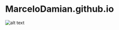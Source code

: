 # MarceloDamian.github.io
![alt text](https://github.com/MarceloDamian/MarceloDamian.github.io/edit/main/website.png)
